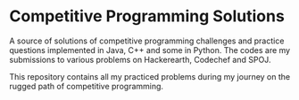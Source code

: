 # Competitive Programming Solutions

A source of solutions of competitive programming challenges and practice questions implemented in Java, C++ and some in Python. The codes are my submissions to various problems on Hackerearth, Codechef and SPOJ.

This repository contains all my practiced problems during my journey on the rugged path of competitive programming.
